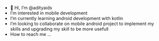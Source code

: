 - 👋 Hi, I’m @adityaids
- I’m interested in mobile development
- I’m currently learning android development with kotlin
- I’m looking to collaborate on mobile android project to implement my skills and upgrading my skill to be more usefull
- How to reach me ...

<!---
adityaids/adityaids is a ✨ special ✨ repository because its `README.md` (this file) appears on your GitHub profile.
You can click the Preview link to take a look at your changes.
--->
